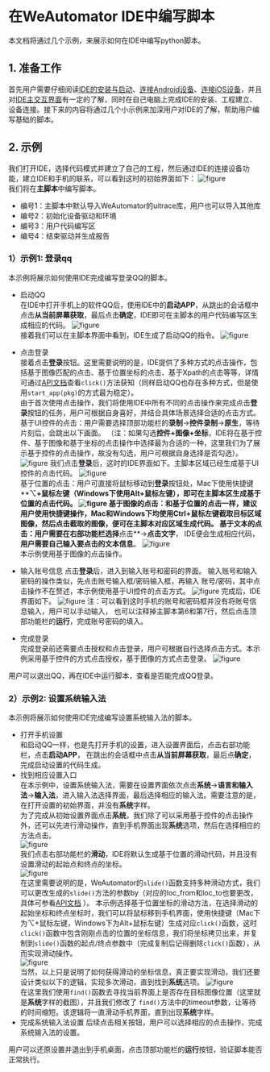 # 在WeAutomator IDE中编写脚本 
本文档将通过几个示例，来展示如何在IDE中编写python脚本。  
## 1. 准备工作  
首先用户需要仔细阅读[IDE的安装与启动](../install-and-start.md)、[连接Android设备](../../../quick-start/android-connect.md)、[连接iOS设备](../../../quick-start/ios-connect.md)，并且
对[IDE主交互界面](../IDE-interface.md)有一定的了解，同时在自己电脑上完成IDE的安装、工程建立、设备连接。接下来的内容将通过几个小示例来加深用户对IDE的了解，帮助用户编写基础的脚本。  

## 2. 示例  
我们打开IDE，选择代码模式并建立了自己的工程，然后通过IDE的连接设备功能，建立IDE和手机的联系，可以看到这时的初始界面如下： 
![figure](image/init-interface.png)  
我们将在**主脚本**中编写脚本。
- 编号1：主脚本中默认导入WeAutomator的uitrace库，用户也可以导入其他库
- 编号2：初始化设备驱动和环境
- 编号3：用户代码编写区
- 编号4：结束驱动并生成报告

### 1）示例1: 登录qq  
本示例将展示如何使用IDE完成编写登录QQ的脚本。  
- 启动QQ  
在IDE中打开手机上的软件QQ后，使用IDE中的**启动APP**，从跳出的会话框中点击**从当前屏幕获取**，最后点击**确定**，IDE即可在主脚本的用户代码编写区生成相应的代码。 
![figure](image/start-qq.png)  
接着我们可以在主脚本界面中看到，IDE生成了启动QQ的指令。 
![figure](image/start-qq-code.png) 

- 点击登录  
接着点击**登录**按钮。这里需要说明的是，IDE提供了多种方式的点击操作，包括基于图像匹配的点击、基于位置坐标的点击、基于Xpath的点击等等，详情可通过[API文档](../../api.md)查看`click()`方法获知（同样启动QQ也存在多种方式，但是使用`start_app(pkg)`的方式最为稳定）。  
由于首次使用点击操作，我们将使用IDE中所有不同的点击操作来完成点击**登录**按钮的任务，用户可根据自身喜好，并结合具体场景选择合适的点击方式。  
基于UI控件的点击：用户需要选择顶部功能栏的**录制**->**控件录制**->**原生**，等待片刻后，会跳出以下画面。 （注：如果勾选**控件+图像+坐标**，IDE将在基于控件、基于图像和基于坐标的点击操作中选择最为合适的一种，这里我们为了展示基于控件的点击操作，故没有勾选，用户可根据自身选择是否勾选）。
![figure](image/qq-xpath-login.png) 
我们点击**登录**后，这时的IDE界面如下。主脚本区域已经生成基于UI控件的点击代码。
![figure](image/qq-xpath-login-result.png)  
基于位置的点击：用户可直接将鼠标移动到**登录**按钮处，Mac下使用快捷键**⌥**+鼠标左键（Windows下使用Alt+鼠标左键），即可在主脚本区生成基于位置的点击代码。 
![figure](image/pos-click-login.png) 
基于图像的点击：和基于位置的点击一样，建议用户使用快捷键操作，Mac和Windows下均使用Ctrl+鼠标左键截取目标区域图像，然后点击截取的图像，便可在主脚本对应区域生成代码。 
基于文本的点击：用户需要在右部功能栏选择**点击**->**点击文字**， IDE便会生成相应代码，**用户需要自己输入要点击的文本信息**。 
![figure](image/qq-ocr-login.png)  
本示例使用基于图像的点击操作。 
- 输入账号信息 
点击**登录**后，进入到输入账号和密码的界面。 输入账号和输入密码的操作类似，先点击账号输入框/密码输入框，再输入
账号/密码，其中点击操作不在赘述，本示例使用基于UI控件的点击方式。 
![figure](image/input-account.png) 
完成后，IDE界面如下。 
![figure](image/account-and-password.png) 
注：可以看到这时手机的账号和密码框并没有将账号信息输入，用户可以手动输入，
也可以注释掉主脚本第6和第7行，然后点击顶部功能栏的**运行**，完成账号密码的填入。 

- 完成登录  
完成登录前还需要点击授权和点击登录，用户可根据自行选择点击方式。本示例采用基于控件的方式点击授权，基于图像的方式点击登录。 
![figure](image/finish-qq-login.png)

用户可以退出QQ，再在IDE中运行脚本，查看是否能完成QQ登录。  

### 2）示例2: 设置系统输入法  
本示例将展示如何使用IDE完成编写设置系统输入法的脚本。 
- 打开手机设置  
和启动QQ一样，也是先打开手机的设置，进入设置界面后，点击右部功能栏，点击**启动APP**，
在跳出的会话框中点击**从当前屏幕获取**，最后点**确定**，完成启动设置的代码生成。 
- 找到相应设置入口  
在本示例中，设置系统输入法，需要在设置界面依次点击**系统**->**语言和输入法**->**输入法**，进入输入法选择界面，最后选择相应的输入法。需要注意的是，在打开设置的初始界面，并没有**系统**字样。  
为了完成从初始设置界面点击**系统**，我们除了可以采用基于控件的点击操作外，还可以先进行滑动操作，直到手机界面出现**系统**选项，然后在选择相应的方法点击。  
![figure](image/init-setting.png)  
我们点击右部功能栏的**滑动**，IDE将默认生成基于位置的滑动代码，并且没有设置滑动的起始点和终点的坐标。  
![figure](image/slide.png)  
在这里需要说明的是，WeAutomator的`slide()`函数支持多种滑动方式，我们可以更改生成的`slide()`方法的参数by（对应的loc_from和loc_to也要更改，具体可参看[API文档](../../api.md)  ）。
本示例选择基于位置坐标的滑动方法，在选择滑动的起始坐标和终点坐标时，我们可以将鼠标移到手机界面，使用快捷键（Mac下为⌥+鼠标左键，Windows下为Alt+鼠标左键）生成对应`click()`函数，这时
`click()`函数中包含刚刚点击的位置的坐标信息，我们将坐标拷贝出来，并复制到`slide()`函数的起点/终点参数中（完成复制后记得删除`click()`函数），从而实现滑动操作。  
![figure](image/generate-coor.png)  
当然，以上只是说明了如何获得滑动的坐标信息，真正要实现滑动，我们还要设计类似以下的逻辑，实现多次滑动，直到找到**系统**选项。 
![figure](image/slide-setting.png)  
在这里我们使用`find()`函数去寻找当前界面上是否存在目标图像位置（这里就是**系统**字样的截图），并且我们修改了
`find()`方法中的timeout参数，让等待的时间缩短。该逻辑将一直滑动手机界面，直到出现**系统**字样。 
- 完成系统输入法设置 
后续点击相关按钮，用户可以选择相应的点击操作，完成系统输入法的设置。   


用户可以还原设置并退出到手机桌面，点击顶部功能栏的**运行**按钮，验证脚本能否正常执行。  

